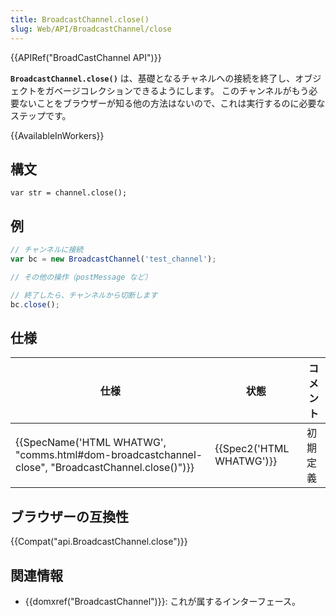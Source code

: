```yaml
---
title: BroadcastChannel.close()
slug: Web/API/BroadcastChannel/close
---
```


{{APIRef("BroadCastChannel API")}}

**`BroadcastChannel.close()`** は、基礎となるチャネルへの接続を終了し、オブジェクトをガベージコレクションできるようにします。 このチャンネルがもう必要ないことをブラウザーが知る他の方法はないので、これは実行するのに必要なステップです。

{{AvailableInWorkers}}

## 構文

```
var str = channel.close();
```

## 例

```js
// チャンネルに接続
var bc = new BroadcastChannel('test_channel');

// その他の操作（postMessage など）

// 終了したら、チャンネルから切断します
bc.close();
```

## 仕様

| 仕様                                                                                                                             | 状態                             | コメント |
| -------------------------------------------------------------------------------------------------------------------------------- | -------------------------------- | -------- |
| {{SpecName('HTML WHATWG', "comms.html#dom-broadcastchannel-close", "BroadcastChannel.close()")}} | {{Spec2('HTML WHATWG')}} | 初期定義 |

## ブラウザーの互換性

{{Compat("api.BroadcastChannel.close")}}

## 関連情報

- {{domxref("BroadcastChannel")}}: これが属するインターフェース。
